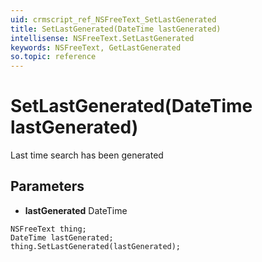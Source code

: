 ```yaml
---
uid: crmscript_ref_NSFreeText_SetLastGenerated
title: SetLastGenerated(DateTime lastGenerated)
intellisense: NSFreeText.SetLastGenerated
keywords: NSFreeText, GetLastGenerated
so.topic: reference
---
```


# SetLastGenerated(DateTime lastGenerated)

Last time search has been generated

## Parameters

* **lastGenerated** DateTime

```crmscript
NSFreeText thing;
DateTime lastGenerated;
thing.SetLastGenerated(lastGenerated);
```

